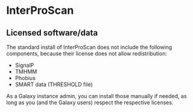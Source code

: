 # InterProScan

## Licensed software/data

The standard install of InterProScan does not include the following components, because their license does not allow redistribution:

- SignalP
- TMHMM
- Phobius
- SMART data (THRESHOLD file)

As a Galaxy instance admin, you can install those manually if needed, as long as you (and the Galaxy users) respect the respective licenses.
